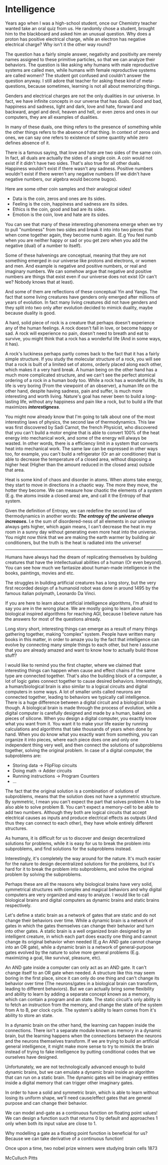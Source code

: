 

# Intelligence

Years ago when I was a high-school student, once our Chemistry teacher wanted take an oral quiz from us. He randomly chose a student, brought him to the blackboard and asked him an unusual question. Why does a proton has positive electrical charge, while an electron has negative electrical charge? Why isn't it the other way round?

The question has a fairly simple answer, negativity and positivity are merely names assigned to these primitive particles, so that we can analyze their behaviors. The question is like asking why humans with male reproductive systems are called men, while humans with female reproductive systems are called women? The student got confused and couldn't answer the question anyway. I still adore that teacher for asking these kind of meta-questions, because sometimes, learning is not all about memorizing things.

Genders and electrical charges are not the only dualities in our universe. In fact, we have infinite concepts in our unverse that has duals. Good and bad, happiness and sadness, light and dark, love and hate, forward and backward, angel and devil, heaven and hell, or even zeros and ones in our computers, they are all examples of dualities.

In many of these duals, one thing refers to the presence of something while the other things refers to the absence of that thing. In context of zeros and  ones, we can say one refers to existence of some quantity while zero defines absence of it.

There is a famous saying, that love and hate are two sides of the same coin. In fact, all duals are actually the sides of a single coin. A coin would not exist if it didn't have two sides. That's also true for all other duals. Happiness wouldn't exist if there wasn't any sadness. Positive numbers wouldn't exist if there weren't any negative numbers (If we didn't have negative numbers, our algebra would become bugos).

Here are some other coin samples and their analogical sides!

 - Data is the coin, zeros and ones are its sides.
 - Feeling is the coin, happiness and sadness are its sides.
 - Ethics is the coin, good and bad are its sides.
 - Emotion is the coin, love and hate are its sides.

You can see that many of these interesting phenomena emerge when we try to pull "numbness" from two sides and break it into into two pieces that when come together again, they become numb again. (E.g You feel numb when you are neither happy or sad or you get zero when you add the negative (dual) of a number to itself).

Some of these halvenings are conceptual, meaning that they are not something emerged in our universe like protons and electrons, or women and men. And example is negative and positive numbers, or real and imaginary numbers. We can somehow argue that negative and positive numbers are things that exist even if our universe does not exist (Or can't we? Nobody knows that at least).

And some of them are reflections of these conceptual Yin and Yangs. The fact that some living creatures have genders only emerged after millions of years of evolution. In fact many living creatures did not have genders and they split into two only after evolution decided to mimick duality, maybe because duality is good.

A hard, solid piece of rock is a creature that perhaps doesn't experience any of the human feelings. A rock doesn't fall in love, or become happy or sad. A rock will experience no pain, doesn't need to breath and eat to survive, you might think that a rock has a wonderful life (And in some ways, it has).

A rock's luckiness perhaps partly comes back to the fact that it has a fairly simple structure. If you study the molecular structure of a rock, you will see that a rock is built of a limited set of atoms, orderly placed along each other, which makes it a very hard break. A human being on the other hand has a much more complicated structure, and we can't see the perfect atomical ordering of a rock in a human body too. While a rock has a wonderful life, its life is very boring (From the viewpoint of an observer), a human life on the other hand, despite having sadness, pain and suffer, is much more interesting and worth living. Nature's goal has never been to build a long-lasting life, without any happiness and pain like a rock, but to build a life that maximizes ***interestigness***.

You might now already know that I'm going to talk about one of the most interesting laws of physics, the second law of thermodynamics. This law was first discovered by Sadi Carnot, the french Physicist, who discovered that you can't build a motor engine that is able to convert 100% of the heat energy into mechanical work, and some of the energy will always be wasted. In other words, there is a efficiency limit in a system that converts heat into mechanical work. The same law can be expressed in other ways too, for example, you can't build a refrigerator (Or an air conditioner) that is able to decrease the temperature of a closed area, without disposing a higher heat (Higher than the amount reduced in the closed area) outside that area.

Heat is some kind of chaos and disorder in atoms. When atoms take energy, they start to move in directions in a chaotic way. The more they move, the hotter they become. We can measure how chaotic the elements of a system (E.g. the atoms inside a closed area) are, and call it the Entropy of that system.

Given the definition of Entropy, we can redefine the second law of thermodynamics in another words: ***The entropy of the universe always increases.*** I.e the sum of disordered-ness of all elements in our universe always gets higher, which again means, I can't decrease the heat in my room in a sunny day without generating even more heat into the universe. You might now think that we are making the earth warmer by building air conditioners, but the truth is the heat is radiated into the universe!

---

Humans have always had the dream of replicating themselves by building creatures that have the intellectualual abilities of a human (Or even beyond). You can see how much we fantasize about human-made intelligence in the books, paintings, movies and etc.

The struggles in building artificial creatures has a long story, but the very first recorded design of a humanoid robot was done in around 1495 by the famous italian polymath, Leonardo Da Vinci.

If you are here to learn about artificial intelligence algorithms, I’m afraid to say you are in the wrong place. We are mostly going to learn about biological inspired algorithms for reaching AGI, because I believe nature has the answers for most of the questions already.

Long story short, interesting things can emerge as a result of many things gathering together, making “complex” system. People have written many books in this matter, in order to amaze you by the fact that intelligence can evolve by connecting many simple things to each other, but here I assume that you are already amazed and want to know how to actually build those stuff? 

I would like to remind you the first chapter, where we claimed that interesting things can happen when cause and effect chains of the same type are connected together. That's also the building block of a computer, a lot of logic gates connect together to cause desired behaviors. Interestingly, a human/biological brain is also similar to a logical circuits and digital computers in some ways. A lot of smaller units called neurons are connected together, leading to behaviors we typically call intelligence. There is a huge difference between a digital circuit and a biological brain though. A biological brain is made through the process of evolution, while a digital computer is carefully designed and made by a human, baked on pieces of silicone. When you design a digital computer, you exactly know what you want from it. You want it to make your life easier by running calculations and algorithms that take thousands of years when done by hand. When you do know what you exactly want from something, you can organize it into pieces, where each piece does one and only one independent thing very well, and then connect the solutions of subproblems together, solving the original problem. In case of a digital computer, the subproblems are:

* Storing data -> FlipFlop circuits
* Doing math -> Adder circuits
* Running instructions -> Program Counters
* ...

The fact that the original solution is a combination of solutions of subproblems, means that the solution does not have a symmetric structure. By symmetric, I mean you can't expect the part that solves problem A to be also able to solve problem B. You can't expect a memory-cell to be able to add two numbers. Although they both are logical circuits that accept electrical causes as inputs and produce electrical effects as outputs (And thus they can connect to each other), they have whole entirely different structures.

As humans, it is difficult for us to discover and design decentralized solutions for problems, while it is easy for us to break the problem into subproblems, and find solutions for the subproblems instead.

Interestingly, it's completely the way around for the nature. It's much easier for the nature to design decentralized solutions for the problems, but it's hard for it to break the problem into subproblems, and solve the original problem by solving the subproblems.

Perhaps these are all the reasons why biological brains have very solid, symmetrical structures with complex and magical behaviors and why digital computers are very organized and easy to analyze. I would like to call biological brains and digital computers as dynamic brains and static brains respectively.

Let's define a static brain as a network of gates that are static and do not change their behaviors over time. While a dynamic brain is a network of gates in which the gates themselves can change their behavior and turn into other gates. A static brain is a well organized brain designed by an intelligent creature, in which each part does exactly one thing and cannot change its original behavior when needed (E.g An AND gate cannot change into an OR gate), while a dynamic brain is a network of general-purpose gates evolved by the nature to solve more general problems (E.g. maximizing a goal, like survival, pleasure, etc).

An AND gate inside a computer can only act as an AND gate. It can't change itself to an OR gate when needed. A structure like this may seem boring in the first place, since it can only do one thing and can't change its behavior over time (The neurons/gates in a biological brain can transform, leading to different behaviors). But we can actually bring some flexibility and ability to learn by adding a separate concept known as a memory, which can contain a program and an state. The static circuit's only ability is to fetch an instruction from the memory, and change the state of the system from A to B, per clock cycle. The system's ability to learn comes from it's ability to store an state.

In a dynamic brain on the other hand, the learning can happen inside the connections. There isn't a separate module known as memory in a dynamic brain, but the learning happens when the connections between the neurons and the neurons themselves transform. If we are trying to build an artificial general intelligence, it might make more sense to try to mimick the brain instead of trying to fake intelligence by putting conditional codes that we ourselves have designed.

Unfortunately, we are not technologically advanced enough to build dynamic brains, but we can emulate a dynamic brain inside an algorithm that can run on a static brain. The dynamic gates will be imaginary entities inside a digital memory that can trigger other imaginary gates.

In order to have a solid and symmetric brain, which is able to learn without losing its uniform shape, we'll need cause/effect gates that are general purpose and can change their behavior.




We can model and-gate as a continuous function on floating point values! We can design a function such that returns 0 by default and approaches 1 only when both its input value are close to 1.

Why modelling a gate as a floating point function is beneficial for us? Because we can take derivative of a continuous function!

Once upon a time, two nobel prize winners were studying brain cells 1873


McCulluch Pitts